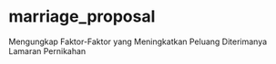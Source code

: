 # marriage_proposal
Mengungkap Faktor-Faktor yang Meningkatkan Peluang Diterimanya Lamaran Pernikahan
